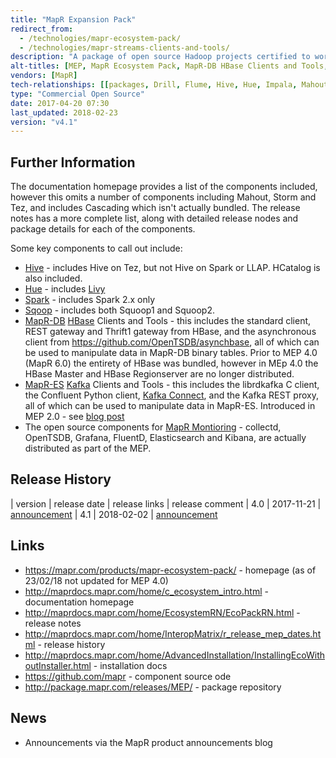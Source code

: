 ```yaml
---
title: "MapR Expansion Pack"
redirect_from:
  - /technologies/mapr-ecosystem-pack/
  - /technologies/mapr-streams-clients-and-tools/
description: "A package of open source Hadoop projects certified to work together against one or more versions of the MapR Converged Data Platform.  Has new major releases roughtly once a quarter, with most components kept resonably up to date with the open source version, with any patching done publically in GitHub.  Available as RPMs, and installable via the MapR Installer. These components were originally bundled as part of the MapR Converged Data Platform, but were broken out as the MapR Ecosystem Pack in September 2016 to allow them to be released independantly.  Renamed to the MapR Expansion Pack as of version 4.0."
alt-titles: [MEP, MapR Ecosystem Pack, MapR-DB HBase Clients and Tools, MapR-ES Kafka Clients and Tools]
vendors: [MapR]
tech-relationships: [[packages, Drill, Flume, Hive, Hue, Impala, Mahout, Myriad, Oozie, Pig, Sentry, Spark, Sqoop, Storm, Tez, MapR-DB HBase Clients and Tools, MapR-ES Kafka Clients and Tools, Kafka Connect]]
type: "Commercial Open Source"
date: 2017-04-20 07:30
last_updated: 2018-02-23
version: "v4.1"
---
```

## Further Information

The documentation homepage provides a list of the components included, however this omits a number of components including Mahout, Storm and Tez, and includes Cascading which isn't actually bundled.  The release notes has a more complete list, along with detailed release nodes and package details for each of the components.

Some key components to call out include: 

* [Hive](/technologies/apache-hive/) - includes Hive on Tez, but not Hive on Spark or LLAP.  HCatalog is also included.
* [Hue](/technologies/hue/) - includes [Livy](/technologies/apache-livy/)
* [Spark](/technologies/apache-spark) - includes Spark 2.x only
* [Sqoop](/technologies/apache-squoop/) - includes both Squoop1 and Squoop2.
* [MapR-DB](/technologies/mapr-db/) [HBase](/technologies/apache-hbase/) Clients and Tools - this includes the standard client, REST gateway and Thrift1 gateway from HBase, and the asynchronous client from <https://github.com/OpenTSDB/asynchbase>, all of which can be used to manipulate data in MapR-DB binary tables.  Prior to MEP 4.0 (MapR 6.0) the entirety of HBase was bundled, however in MEp 4.0 the HBase Master and HBase Regionserver are no longer distributed.
* [MapR-ES](/technologies/mapr-es/) [Kafka](/technologies/apache-kafka/) Clients and Tools - this includes the librdkafka C client, the Confluent Python client, [Kafka Connect](/technologies/apache-kafka/kafka-connect/), and the Kafka REST proxy, all of which can be used to manipulate data in MapR-ES.  Introduced in MEP 2.0 - see [blog post](<https://mapr.com/blog/kafka-connect-and-kafka-rest-api-mapr-streaming-just-became-whole-lot-easier/>)
* The open source components for [MapR Montioring](/technologies/mapr-monitoring/) - collectd, OpenTSDB, Grafana, FluentD, Elasticsearch and  Kibana, are actually distributed as part of the MEP.

## Release History

| version | release date | release links | release comment
| 4.0 | 2017-11-21 | [announcement](https://community.mapr.com/community/products/blog/2017/11/21/announcing-mep-40-released)
| 4.1 | 2018-02-02 | [announcement](https://community.mapr.com/community/products/blog/2018/02/08/announcing-mapr-expansion-pack-mep-41-released)

## Links

* <https://mapr.com/products/mapr-ecosystem-pack/> - homepage (as of 23/02/18 not updated for MEP 4.0)
* <http://maprdocs.mapr.com/home/c_ecosystem_intro.html> - documentation homepage
* <http://maprdocs.mapr.com/home/EcosystemRN/EcoPackRN.html> - release notes
* <http://maprdocs.mapr.com/home/InteropMatrix/r_release_mep_dates.html> - release history
* <http://maprdocs.mapr.com/home/AdvancedInstallation/InstallingEcoWithoutInstaller.html> - installation docs
* <https://github.com/mapr> - component source ode
* <http://package.mapr.com/releases/MEP/> - package repository

## News

* Announcements via the MapR product announcements blog